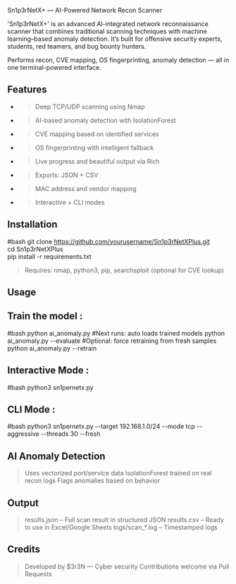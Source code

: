 Sn1p3rNetX+ — AI-Powered Network Recon Scanner

'Sn1p3rNetX+' is an advanced AI-integrated network reconnaissance scanner that combines traditional scanning techniques with machine learning–based anomaly detection. 
It’s built for offensive security experts, students, red teamers, and bug bounty hunters.

Performs recon, CVE mapping, OS fingerprinting, anomaly detection — all in one terminal-powered interface.

## Features

- > Deep TCP/UDP scanning using Nmap
- > AI-based anomaly detection with IsolationForest
- > CVE mapping based on identified services
- > OS fingerprinting with intelligent fallback
- > Live progress and beautiful output via Rich
- > Exports: JSON + CSV
- > MAC address and vendor mapping
- > Interactive + CLI modes

## Installation

#bash
git clone https://github.com/yourusername/Sn1p3rNetXPlus.git \
cd Sn1p3rNetXPlus \
pip install -r requirements.txt

> Requires: nmap, python3, pip, searchsploit (optional for CVE lookup)

## Usage

## Train the model : 
#bash
python ai_anomaly.py 
#Next runs: auto loads trained models
python ai_anomaly.py --evaluate
#Optional: force retraining from fresh samples
python ai_anomaly.py --retrain

## Interactive Mode :
#bash
python3 sn1pernetx.py

## CLI Mode :
#bash
python3 sn1pernetx.py --target 192.168.1.0/24 --mode tcp --aggressive --threads 30 --fresh

## AI Anomaly Detection

> Uses vectorized port/service data
> IsolationForest trained on real recon logs
> Flags anomalies based on behavior

## Output

> results.json – Full scan result in structured JSON
> results.csv – Ready to use in Excel/Google Sheets
> logs/scan_*.log – Timestamped logs

## Credits

> Developed by $3r3N — Cyber security
> Contributions welcome via Pull Requests
